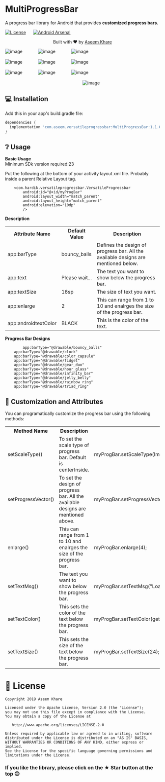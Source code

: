 # MultiProgressBar
<p>A progress bar library for Android that provides <b>customized progress bars.</b></p>
	
[![License](https://img.shields.io/badge/license-Apache%202.0-blue.svg)](https://github.com/knight-rider1609/MultiProgressBar/blob/master/LICENSE) &nbsp;&nbsp;&nbsp;&nbsp;
[![Android Arsenal]( https://img.shields.io/badge/Android%20Arsenal-MultiProgressBar-green.svg?style=flat )]( https://android-arsenal.com/details/1/7785 )

<div>
  <p align="center">Built with ❤︎ by
	  <a href="https://github.com/knight-rider1609">Aseem Khare</a></p>
</div>

![image](https://github.com/knight-rider1609/MultiProgressBar/blob/master/versatileprogressbar/src/main/res/drawable/bouncy_balls.gif)&nbsp;&nbsp;&nbsp;&nbsp;&nbsp;&nbsp;&nbsp;&nbsp;&nbsp;&nbsp;&nbsp;&nbsp;
![image](https://github.com/knight-rider1609/MultiProgressBar/blob/master/versatileprogressbar/src/main/res/drawable/clock.gif)&nbsp;&nbsp;&nbsp;&nbsp;&nbsp;&nbsp;&nbsp;&nbsp;&nbsp;&nbsp;&nbsp;&nbsp;
![image](https://github.com/knight-rider1609/MultiProgressBar/blob/master/versatileprogressbar/src/main/res/drawable/fidget.gif)
</br>
</br>
![image](https://github.com/knight-rider1609/MultiProgressBar/blob/master/versatileprogressbar/src/main/res/drawable/gear_duo.gif)&nbsp;&nbsp;&nbsp;&nbsp;&nbsp;&nbsp;&nbsp;&nbsp;&nbsp;&nbsp;&nbsp;&nbsp;
![image](https://github.com/knight-rider1609/MultiProgressBar/blob/master/versatileprogressbar/src/main/res/drawable/hour_glass.gif)&nbsp;&nbsp;&nbsp;&nbsp;&nbsp;&nbsp;&nbsp;&nbsp;&nbsp;&nbsp;&nbsp;&nbsp;
![image](https://github.com/knight-rider1609/MultiProgressBar/blob/master/versatileprogressbar/src/main/res/drawable/jelly_belly.gif)
</br>
</br>
![image](https://github.com/knight-rider1609/MultiProgressBar/blob/master/versatileprogressbar/src/main/res/drawable/infinity_bar.gif)&nbsp;&nbsp;&nbsp;&nbsp;&nbsp;&nbsp;&nbsp;&nbsp;&nbsp;&nbsp;&nbsp;&nbsp;
![image](https://github.com/knight-rider1609/MultiProgressBar/blob/master/versatileprogressbar/src/main/res/drawable/rainbow_ring.gif)&nbsp;&nbsp;&nbsp;&nbsp;&nbsp;&nbsp;&nbsp;&nbsp;&nbsp;&nbsp;&nbsp;&nbsp;
![image](https://github.com/knight-rider1609/MultiProgressBar/blob/master/versatileprogressbar/src/main/res/drawable/triad_ring.gif)
</br>
</br>
&nbsp;&nbsp;&nbsp;&nbsp;&nbsp;&nbsp;&nbsp;&nbsp;&nbsp;&nbsp;&nbsp;&nbsp;&nbsp;&nbsp;&nbsp;&nbsp;&nbsp;&nbsp;&nbsp;&nbsp;&nbsp;&nbsp;&nbsp;&nbsp;&nbsp;&nbsp;&nbsp;&nbsp;&nbsp;&nbsp;&nbsp;&nbsp;&nbsp;&nbsp;&nbsp;&nbsp;&nbsp;&nbsp;&nbsp;&nbsp;&nbsp;&nbsp;&nbsp;&nbsp;&nbsp;&nbsp;&nbsp;&nbsp;&nbsp;&nbsp;&nbsp;&nbsp;&nbsp;&nbsp;&nbsp;&nbsp;&nbsp;&nbsp;&nbsp;&nbsp;&nbsp;&nbsp;&nbsp;&nbsp;![image](https://github.com/knight-rider1609/MultiProgressBar/blob/master/versatileprogressbar/src/main/res/drawable/color_capsule.gif)
## 💻 Installation
Add this in your app's build.gradle file:
```groovy
dependencies {
  implementation 'com.aseem.versatileprogressbar:MultiProgressBar:1.1.0'
}
```
## ❔ Usage
**Basic Usage**
</br>
Minimum SDk version required:23

Put the following at the bottom of your activity layout xml file. Probably inside a parent Relative Layout tag.

``` 
 	<com.hardik.versatileprogressbar.VersatileProgressbar
        android:id="@+id/myProgBar"
        android:layout_width="match_parent"
        android:layout_height="match_parent"
        android:elevation="10dp"
        />

```
**Description**

<table>
    <th>Attribute Name</th>
    <th>Default Value</th>
    <th>Description</th>
	<tr>
		<td>app:barType </td>
		<td>bouncy_balls</td>
		<td>Defines the design of progress bar. All the available designs are mentioned below.</td>
	</tr>
		<tr>
		<td>app:text </td>
		<td>Please wait...</td>
		<td>The text you want to show below the progress bar.</td>
	</tr>
		<tr>
		<td> app:textSize </td>
		<td>16sp</td>
		<td>The size of text you want.</td>
	</tr>
		<tr>
		<td>app:enlarge </td>
		<td>2</td>
		<td>This can range from 1 to 10 and enalrges the size of the progress bar.</td>
	</tr>
		<tr>
		<td>app:androidtextColor </td>
		<td>BLACK</td>
		<td>This is the color of the text.</td>
	</tr>
	</table>
	
**Progress Bar Designs**


``` 
        app:barType="@drawable/bouncy_balls"
	app:barType="@drawable/clock"
	app:barType="@drawable/color_capsule"
	app:barType="@drawable/fidget"
	app:barType="@drawable/gear_duo"
	app:barType="@drawable/hour_glass"
	app:barType="@drawable/infinity_bar"
	app:barType="@drawable/jelly_belly"
	app:barType="@drawable/rainbow_ring"
	app:barType="@drawable/triad_ring"
```

## 🎨 Customization and Attributes

You can programatically customize the progress bar using the following methods:
<table>
    <th>Method Name</th>
    <th>Description</th>
    <th>Usage</th>
		<tr>
			<td>setScaleType()</td>
			<td>To set the scale type of progress bar. Default is centerInside.</td>
			<td>myProgBar.setScaleType(ImageView.ScaleType.CENTER_INSIDE);</td>
		</tr>
		<tr>
			<td>setProgressVector()</td>
			<td>To set the design of progress bar. All the available designs are mentioned above.</td>
			<td>myProgBar.setProgressVector(getDrawable(R.drawable.bouncy_balls));</td>
		</tr>
		<tr>
			<td>enlarge()</td>
			<td>This can range from 1 to 10 and enalrges the size of the progress bar.</td>
			<td>myProgBar.enlarge(4);</td>
		</tr>
		<tr>
			<td>setTextMsg()</td>
			<td>The text you want to show below the progress bar.</td>
			<td>myProgBar.setTextMsg("Loading");</td>
		</tr>
		<tr>
			<td>setTextColor()</td>
			<td>This sets the color of the text below the progress bar.</td>
			<td>myProgBar.setTextColor(getColor(R.color.colorPrimary));</td>
		</tr>
		<tr>
			<td>setTextSize()</td>
			<td>This sets the size of the text below the progress bar.</td>
			<td>myProgBar.setTextSize(24);</td>
		</tr>
	</table>
	
# 📃 License

    Copyright 2019 Aseem Khare

    Licensed under the Apache License, Version 2.0 (the "License");
    you may not use this file except in compliance with the License.
    You may obtain a copy of the License at

       http://www.apache.org/licenses/LICENSE-2.0

    Unless required by applicable law or agreed to in writing, software
    distributed under the License is distributed on an "AS IS" BASIS,
    WITHOUT WARRANTIES OR CONDITIONS OF ANY KIND, either express or implied.
    See the License for the specific language governing permissions and
    limitations under the License.

### If you like the library, please click on the ★ Star button at the top 😊
